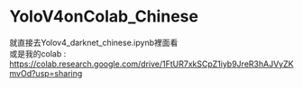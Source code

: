# YoloV4onColab_Chinese
就直接去Yolov4_darknet_chinese.ipynb裡面看<br>
或是我的colab : https://colab.research.google.com/drive/1FtUR7xkSCpZ1iyb9JreR3hAJVyZKmvOd?usp=sharing
